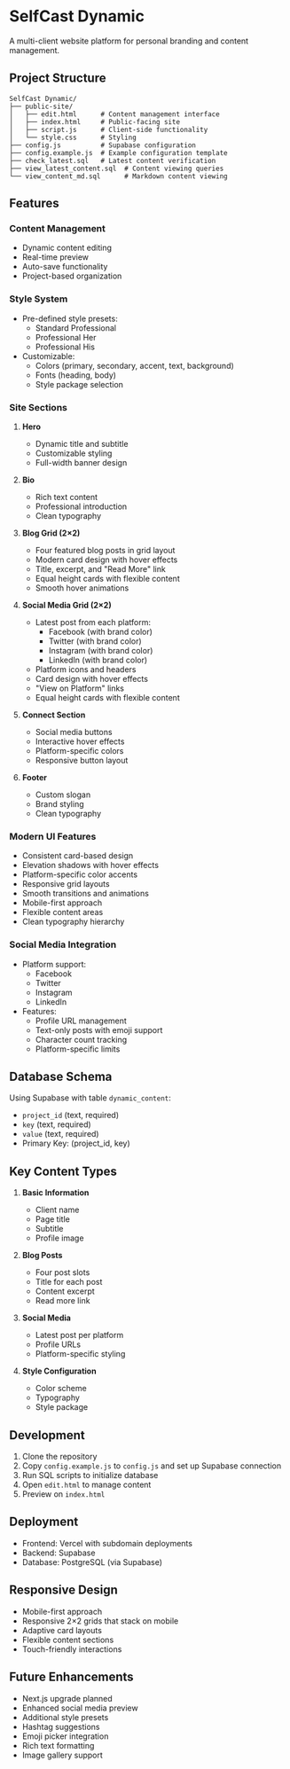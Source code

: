 # SelfCast Dynamic

A multi-client website platform for personal branding and content management.

## Project Structure

```
SelfCast Dynamic/
├── public-site/
│   ├── edit.html      # Content management interface
│   ├── index.html     # Public-facing site
│   ├── script.js      # Client-side functionality
│   └── style.css      # Styling
├── config.js          # Supabase configuration
├── config.example.js  # Example configuration template
├── check_latest.sql   # Latest content verification
├── view_latest_content.sql  # Content viewing queries
└── view_content_md.sql      # Markdown content viewing
```

## Features

### Content Management
- Dynamic content editing
- Real-time preview
- Auto-save functionality
- Project-based organization

### Style System
- Pre-defined style presets:
  - Standard Professional
  - Professional Her
  - Professional His
- Customizable:
  - Colors (primary, secondary, accent, text, background)
  - Fonts (heading, body)
  - Style package selection

### Site Sections
1. **Hero**
   - Dynamic title and subtitle
   - Customizable styling
   - Full-width banner design

2. **Bio**
   - Rich text content
   - Professional introduction
   - Clean typography

3. **Blog Grid (2×2)**
   - Four featured blog posts in grid layout
   - Modern card design with hover effects
   - Title, excerpt, and "Read More" link
   - Equal height cards with flexible content
   - Smooth hover animations

4. **Social Media Grid (2×2)**
   - Latest post from each platform:
     - Facebook (with brand color)
     - Twitter (with brand color)
     - Instagram (with brand color)
     - LinkedIn (with brand color)
   - Platform icons and headers
   - Card design with hover effects
   - "View on Platform" links
   - Equal height cards with flexible content

5. **Connect Section**
   - Social media buttons
   - Interactive hover effects
   - Platform-specific colors
   - Responsive button layout

6. **Footer**
   - Custom slogan
   - Brand styling
   - Clean typography

### Modern UI Features
- Consistent card-based design
- Elevation shadows with hover effects
- Platform-specific color accents
- Responsive grid layouts
- Smooth transitions and animations
- Mobile-first approach
- Flexible content areas
- Clean typography hierarchy

### Social Media Integration
- Platform support:
  - Facebook
  - Twitter
  - Instagram
  - LinkedIn
- Features:
  - Profile URL management
  - Text-only posts with emoji support
  - Character count tracking
  - Platform-specific limits

## Database Schema

Using Supabase with table `dynamic_content`:
- `project_id` (text, required)
- `key` (text, required)
- `value` (text, required)
- Primary Key: (project_id, key)

## Key Content Types

1. **Basic Information**
   - Client name
   - Page title
   - Subtitle
   - Profile image

2. **Blog Posts**
   - Four post slots
   - Title for each post
   - Content excerpt
   - Read more link

3. **Social Media**
   - Latest post per platform
   - Profile URLs
   - Platform-specific styling

4. **Style Configuration**
   - Color scheme
   - Typography
   - Style package

## Development

1. Clone the repository
2. Copy `config.example.js` to `config.js` and set up Supabase connection
3. Run SQL scripts to initialize database
4. Open `edit.html` to manage content
5. Preview on `index.html`

## Deployment

- Frontend: Vercel with subdomain deployments
- Backend: Supabase
- Database: PostgreSQL (via Supabase)

## Responsive Design

- Mobile-first approach
- Responsive 2×2 grids that stack on mobile
- Adaptive card layouts
- Flexible content sections
- Touch-friendly interactions

## Future Enhancements

- Next.js upgrade planned
- Enhanced social media preview
- Additional style presets
- Hashtag suggestions
- Emoji picker integration
- Rich text formatting
- Image gallery support
